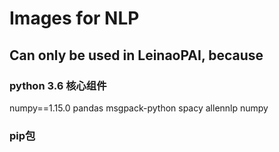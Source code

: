 # Images for NLP
## Can only be used in LeinaoPAI, because  

### python 3.6 核心组件
numpy==1.15.0
pandas
msgpack-python
spacy
allennlp
numpy

### pip包
